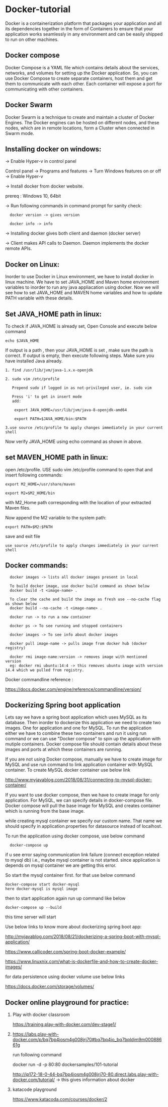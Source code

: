 # Docker-tutorial

Docker is a containerization platform that packages your application and all its dependencies together in the form of Containers to ensure that 
your application works seamlessly in any environment and can be easily shipped to run on other machines.

Docker compose
--------------
Docker Compose is a YAML file which contains details about the services, networks, and volumes for setting up the Docker application. So, you can use Docker Compose to create separate containers, host them and get them to communicate with each other. Each container will expose a port for communicating with other containers.
 
Docker Swarm
-------------
Docker Swarm is a technique to create and maintain a cluster of Docker Engines. The Docker engines can be hosted on different nodes, and these nodes, which are in remote locations, form a Cluster when connected in Swarm mode.

Installing docker on windows:
----------------------------
-> Enable Hyper-v in control panel
 
  Control panel -> Programs and features -> Turn Windows features on or off -> Enable Hyper-v
   
-> Install docker from docker website.
 
  prereq : Windows 10, 64bit
	
-> Run following commands in command prompt for sanity check:
 
      docker version -> gives version
   
      docker info -> info
 
-> Installing docker gives both client and daemon (docker server)

-> Client makes API calls to Daemon. Daemon implements the docker remote APIs.

 Docker on Linux:
 ----------------
 Inorder to use Docker in Linux environment, we have to install docker in linux machine. We have to set JAVA_HOME and Maven home environment variables to inorder to run any     java appliacation using docker. Now we will see how to set JAVA_HOME and MAVEN home variables and how to update PATH variable with these details.
 
 Set JAVA_HOME path in linux:
 ----------------------------
 To check if JAVA_HOME is already set, Open Console and execute below command
 	
	echo $JAVA_HOME

If output is a path , then your JAVA_HOME is set , make sure the path is correct. If output is empty, then execute following steps.
Make sure you have installed Java already.

	1. find /usr/lib/jvm/java-1.x.x-openjdk

	2. sudo vim /etc/profile

	   Prepend sudo if logged in as not-privileged user, ie. sudo vim

	   Press 'i' to get in insert mode
   	   add:

		export JAVA_HOME=/usr/lib/jvm/java-8-openjdk-amd64

		export PATH=$JAVA_HOME/bin:$PATH
		
	3.use source /etc/profile to apply changes immediately in your current shell
		
Now verify JAVA_HOME using echo command as shown in above.

set MAVEN_HOME path in linux:
----------------------------
open /etc/profile. USE sudo vim /etc/profile command to open that and insert following commands:

	export M2_HOME=/usr/share/maven
 
	export M2=$M2_HOME/bin

with M2_Home path corresponding with the location of your extracted Maven files.

Now append the M2 variable to the system path:

	export PATH=$M2:$PATH 

save and exit file

	use source /etc/profile to apply changes immediately in your current shell

 Docker commands:
 ---------------
 
      docker images -> lists all docker images present in local
      
      To build docker image, use docker build command as shown below
      docker build -t <image-name> .
      
      To clear the cache and build the image as fresh use --no-cache flag as shown below
      docker build --no-cache -t <image-name> .

      docker run -> to run a new container

      docker ps -> To see running and stopped containers

      docker images -> To see info about docker images
      
      docker pull image-name -> pulls image from docker hub (docker registry)

      docker rmi image-name:version -> removes image with mentioned version
      eg: docker rmi ubuntu:14:4 -> this removes ubuntu image with version 14.4 which we pulled from registry.
      
Docker commandline reference :

https://docs.docker.com/engine/reference/commandline/version/

Dockerizing Spring boot application
-----------------------------------
Lets say we have a spring boot application which uses MySQL as its database. Then inorder to dockerize this application we need to create two images. One for application and one for MySQL. To run the application either we have to combine these two containers and run it using run command or we can use "Docker compose" to spin up the application with mutiple containers. Docker compose file should contain details about these images and ports at which these containers are running.

If you are not using Docker compose, manually we have to create image for MySQL and use run command to link application container with MySQL container. To create MySQL docker container use below link

http://www.myjavablog.com/2018/08/31/connecting-to-mysql-docker-container/

If you want to use docker compose, then we have to create image for only application. For MySQL, we can specify details in docker-compose file. Docker compose will pull the base image for MySQL and creates container which is running from the base image.

while creating mysql container we specify our custom name. That name we should specify in application.properties for datasource instead of localhost.

To run the application using docker compose, use below command
      
      docker-compose up
            
if u see error saying communication link failure (connect exception related to mysql db) i.e., maybe mysql container is not started. since application is depends on mysql container we are getting this error.

So start the mysql container first. for that use below command

    docker-compose start docker-mysql 
    here docker-mysql is mysql image

then to start application again run up command like below

    docker-compose up --build

this time server will start

Use below links to know more about dockerizing spring boot app:

http://myjavablog.com/2018/08/21/dockerizing-a-spring-boot-with-mysql-application/

https://www.callicoder.com/spring-boot-docker-example/

https://www.linuxnix.com/what-is-dockerfile-and-how-to-create-docker-images/

for data persistence using docker volume use below links

https://docs.docker.com/storage/volumes/


Docker online playground for practice:
-------------------------------------
1. Play with docker classroom

	https://training.play-with-docker.com/dev-stage1/
	
2. https://labs.play-with-docker.com/p/bq7bp4iosm4g008jrj70#bq7bp4io_bq7bpldim9m00088661g

	run following command
	
	docker run -d -p 80:80 dockersamples/101-tutorial
	
	http://ip172-18-0-44-bq7bp4iosm4g008jrj70-80.direct.labs.play-with-docker.com/tutorial/ -> this gives information about docker
	
3. katacode playground

	https://www.katacoda.com/courses/docker/2
  
  
      
